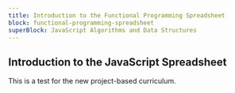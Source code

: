 ```yaml
---
title: Introduction to the Functional Programming Spreadsheet
block: functional-programming-spreadsheet
superBlock: JavaScript Algorithms and Data Structures
---
```


## Introduction to the JavaScript Spreadsheet

This is a test for the new project-based curriculum.
